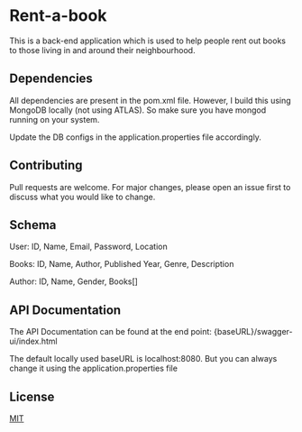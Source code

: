 # Rent-a-book
This is a back-end application which is used to help people rent out books to those living in and around their neighbourhood.


## Dependencies
All dependencies are present in the pom.xml file.
However, I build this using MongoDB locally (not using ATLAS). So make sure you have mongod running on your system.

Update the DB configs in the application.properties file accordingly.

## Contributing

Pull requests are welcome. For major changes, please open an issue first
to discuss what you would like to change.

## Schema

User: ID, Name, Email, Password, Location

Books: ID, Name, Author, Published Year, Genre, Description

Author: ID, Name, Gender, Books[]

## API Documentation

The API Documentation can be found at the end point: {baseURL}/swagger-ui/index.html

The default locally used baseURL is localhost:8080. But you can always change it using the application.properties file

## License

[MIT](https://choosealicense.com/licenses/mit/)
